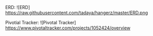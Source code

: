 



ERD:
![ERD] https://raw.githubusercontent.com/tadaya/hangerz/master/ERD.png


Pivotial Tracker:
![Pivotal Tracker] https://www.pivotaltracker.com/projects/1052424/overview



